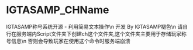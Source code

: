 # IGTASAMP_CHName
IGTASAMP称号系统开源 - 利用简易文本操作\n
开发 By IGTASAMP褪色\n
请自行在服务端内Script文件夹下创建ch这个文件夹,这个文件夹主要用于存储玩家称号信息\n
否则会导致玩家在使用这个命令时服务端崩溃
